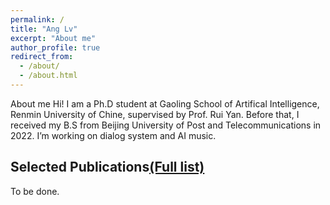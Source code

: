 ```yaml
---
permalink: /
title: "Ang Lv"
excerpt: "About me"
author_profile: true
redirect_from: 
  - /about/
  - /about.html
---
```


About me
Hi! I am a Ph.D student at Gaoling School of Artifical Intelligence, Renmin University of Chine, supervised by Prof. Rui Yan. Before that, I received my B.S from Beijing University of Post and Telecommunications in 2022. I’m working on dialog system and AI music.


Selected Publications[(Full list)](https://github.com/trestad/trestad.github.io/tobedone) 
------
To be done.

